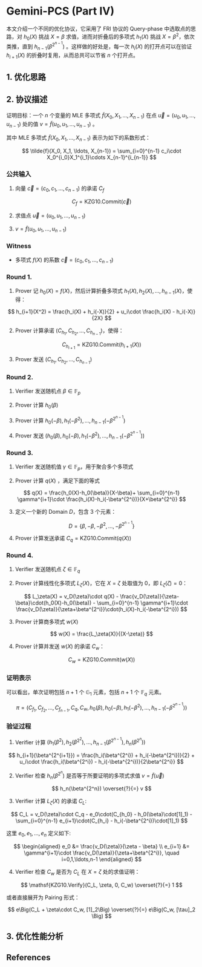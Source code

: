 # Gemini-PCS (Part IV)

本文介绍一个不同的优化协议，它采用了 FRI 协议的 Query-phase 中选取点的思路，对 $h_0(X)$ 挑战 $X=\beta$ 求值，进而对折叠后的多项式 $h_1(X)$ 挑战 $X=\beta^2$，依次类推，直到 $h_{n-1}(\beta^{2^{n-1}})$ 。这样做的好处是，每一次 $h_i(X)$ 的打开点可以在验证 $h_{i+1}(X)$ 的折叠时复用，从而总共可以节省 $n$ 个打开点。

## 1. 优化思路

## 2. 协议描述

证明目标：一个 $n$ 个变量的 MLE 多项式 $\tilde{f}(X_0, X_1, \ldots, X_{n-1})$ 在点 $\vec{u}=(u_0, u_1, \ldots, u_{n-1})$ 处的值 $v = \tilde{f}(u_0, u_1, \ldots, u_{n-1})$ 。

其中 MLE 多项式 $\tilde{f}(X_0, X_1, \ldots, X_{n-1})$ 表示为如下的系数形式：

$$
\tilde{f}(X_0, X_1, \ldots, X_{n-1}) = \sum_{i=0}^{n-1} c_i\cdot X_0^{i_0}X_1^{i_1}\cdots X_{n-1}^{i_{n-1}}
$$

### 公共输入

1. 向量 $\vec{c}=(c_0, c_1, \ldots, c_{n-1})$ 的承诺 $C_f$

$$
C_f = \mathsf{KZG10.Commit}(\vec{c})
$$

2. 求值点 $\vec{u}=(u_0, u_1, \ldots, u_{n-1})$

3. $v = \tilde{f}(u_0, u_1, \ldots, u_{n-1})$

### Witness 

- 多项式 $f(X)$ 的系数 $\vec{c}=(c_0, c_1, \ldots, c_{n-1})$

### Round 1.

1. Prover 记 $h_0(X) = f(X)$，然后计算折叠多项式 $h_1(X), h_2(X), \ldots, h_{n-1}(X)$，使得：

$$
h_{i+1}(X^2) = \frac{h_i(X) + h_i(-X)}{2} + u_i\cdot \frac{h_i(X) - h_i(-X)}{2X}
$$

2. Prover 计算承诺 $(C_{h_1}, C_{h_2}, \ldots, C_{h_{n-1}})$，使得：

$$
C_{h_{i+1}} = \mathsf{KZG10.Commit}(h_{i+1}(X))
$$

3. Prover 发送 $(C_{h_1}, C_{h_2}, \ldots, C_{h_{n-1}})$

### Round 2.

1. Verifier 发送随机点 $\beta\in\mathbb{F}_p$

2. Prover 计算 $h_0(\beta)$

3. Prover 计算 $h_0(-\beta), h_1(-\beta^2), \ldots, h_{n-1}(-\beta^{2^{n-1}})$

4. Prover 发送 $\big(h_0(\beta), h_0(-\beta), h_1(-\beta^2), \ldots, h_{n-1}(-\beta^{2^{n-1}})\big)$

### Round 3.

1. Verifier 发送随机值 $\gamma\in\mathbb{F}_p$，用于聚合多个多项式

2. Prover 计算 $q(X)$ ，满足下面的等式

$$
q(X) = \frac{h_0(X)-h_0(\beta)}{X-\beta}+ \sum_{i=0}^{n-1} \gamma^{i+1}\cdot \frac{h_i(X)-h_i(-\beta^{2^i})}{X+\beta^{2^i}}
$$

3. 定义一个新的 Domain $D$，包含 $3$ 个元素：

$$
D = \{\beta, -\beta, -\beta^2, \ldots, -\beta^{2^{n-1}}\}
$$

4. Prover 计算发送承诺 $C_q=\mathsf{KZG10.Commit}(q(X))$
### Round 4.

1. Verifier 发送随机点 $\zeta\in\mathbb{F}_q$

2. Prover 计算线性化多项式 $L_\zeta(X)$，它在 $X=\zeta$ 处取值为 $0$，即 $L_\zeta(\zeta) = 0$：

$$
L_\zeta(X) = v_D(\zeta)\cdot q(X) - \frac{v_D(\zeta)}{\zeta-\beta}\cdot(h_0(X)-h_0(\beta)) - \sum_{i=0}^{n-1} \gamma^{i+1}\cdot \frac{v_D(\zeta)}{\zeta+\beta^{2^i}}\cdot(h_i(X)-h_i(-\beta^{2^i}))
$$

3. Prover 计算商多项式 $w(X)$

$$
w(X) = \frac{L_\zeta(X)}{(X-\zeta)}
$$

4. Prover 计算并发送 $w(X)$ 的承诺 $C_w$：

$$
C_w = \mathsf{KZG10.Commit}(w(X))
$$

### 证明表示

可以看出，单次证明包括 $n+1$ 个 $\mathbb{G}_1$ 元素，包括 $n+1$ 个 $\mathbb{F}_q$ 元素。

$$
\pi=\Big(C_{f_1}, C_{f_2}, \ldots, C_{f_{n-1}}, C_{q}, C_w, h_0(\beta), h_0(-\beta), h_1(-\beta^2), \ldots, h_{n-1}(-\beta^{2^{n-1}})\Big)
$$

### 验证过程

1. Verifier 计算 $(h_1(\beta^2), h_2(\beta^{2^2}), \ldots, h_{n-1}(\beta^{2^{n-1}}), h_n(\beta^{2^n}))$

$$
h_{i+1}(\beta^{2^{i+1}}) = \frac{h_i(\beta^{2^i}) + h_i(-\beta^{2^i})}{2} + u_i\cdot \frac{h_i(\beta^{2^i}) - h_i(-\beta^{2^i})}{2\beta^{2^i}}
$$

2. Verifier 检查  $h_{n}(\beta^{2^n})$ 是否等于所要证明的多项式求值 $v=\tilde{f}(\vec{u})$

$$
h_n(\beta^{2^n}) \overset{?}{=} v
$$

3. Verifier 计算 $L_\zeta(X)$ 的承诺 $C_L$:

$$
C_L = v_D(\zeta)\cdot C_q - e_0\cdot(C_{h_0} - h_0(\beta)\cdot[1]_1) - \sum_{i=0}^{n-1} e_{i+1}\cdot(C_{h_i} - h_i(-\beta^{2^i})\cdot[1]_1)
$$

这里 $e_0, e_1, \ldots, e_n$ 定义如下:

$$
\begin{aligned}
e_0 &= \frac{v_D(\zeta)}{\zeta - \beta} \\
e_{i+1} &= \gamma^{i+1}\cdot \frac{v_D(\zeta)}{\zeta+\beta^{2^i}}, \quad i=0,1,\ldots,n-1
\end{aligned}
$$

4. Verifier 检查 $C_w$ 是否为 $C_L$ 在 $X=\zeta$ 处的求值证明：

$$
\mathsf{KZG10.Verify}(C_L, \zeta, 0, C_w) \overset{?}{=} 1
$$

或者直接展开为 Pairing 形式：

$$
e\Big(C_L + \zeta\cdot C_w, [1]_2\Big) \overset{?}{=} e\Big(C_w, [\tau]_2 \Big)
$$

## 3. 优化性能分析


## References

